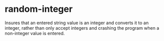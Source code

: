 # random-integer
Insures that an entered string value is an integer and converts it to an integer, rather than only accept integers and crashing the program when a non-integer value is entered.
